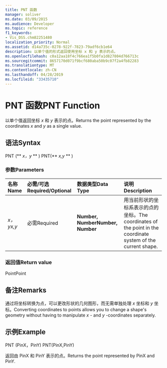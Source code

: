 ```yaml
---
title: PNT 函数
manager: soliver
ms.date: 03/09/2015
ms.audience: Developer
ms.topic: reference
f1_keywords:
- Vis_DSS.chm82251480
localization_priority: Normal
ms.assetid: d14a735c-0278-922f-7823-79adf6cb1e64
description: 以单个值的形式返回使用坐标 x 和 y 表示的点。
ms.openlocfilehash: c0a12aa18f4c766ea1f5b0fa1d827804d766713c
ms.sourcegitcommit: 8657170d071f9bcf680aba50b9c07f2a4fb82283
ms.translationtype: MT
ms.contentlocale: zh-CN
ms.lasthandoff: 04/28/2019
ms.locfileid: "33435710"
---
```

# <a name="pnt-function"></a><span data-ttu-id="b8cd0-103">PNT 函数</span><span class="sxs-lookup"><span data-stu-id="b8cd0-103">PNT Function</span></span>

<span data-ttu-id="b8cd0-104">以单个值返回坐标  _x_ 和  _y_ 表示的点。</span><span class="sxs-lookup"><span data-stu-id="b8cd0-104">Returns the point represented by the coordinates  _x_ and  _y_ as a single value.</span></span> 
  
## <a name="syntax"></a><span data-ttu-id="b8cd0-105">语法</span><span class="sxs-lookup"><span data-stu-id="b8cd0-105">Syntax</span></span>

<span data-ttu-id="b8cd0-106">PNT (\*\* *x，y* \*\* ) </span><span class="sxs-lookup"><span data-stu-id="b8cd0-106">PNT(\*\* *x,y* \*\* )</span></span> 
  
### <a name="parameters"></a><span data-ttu-id="b8cd0-107">参数</span><span class="sxs-lookup"><span data-stu-id="b8cd0-107">Parameters</span></span>

|<span data-ttu-id="b8cd0-108">**名称**</span><span class="sxs-lookup"><span data-stu-id="b8cd0-108">**Name**</span></span>|<span data-ttu-id="b8cd0-109">**必需/可选**</span><span class="sxs-lookup"><span data-stu-id="b8cd0-109">**Required/Optional**</span></span>|<span data-ttu-id="b8cd0-110">**数据类型**</span><span class="sxs-lookup"><span data-stu-id="b8cd0-110">**Data Type**</span></span>|<span data-ttu-id="b8cd0-111">**说明**</span><span class="sxs-lookup"><span data-stu-id="b8cd0-111">**Description**</span></span>|
|:-----|:-----|:-----|:-----|
| <span data-ttu-id="b8cd0-112">_x，y_</span><span class="sxs-lookup"><span data-stu-id="b8cd0-112">_x,y_</span></span> <br/> |<span data-ttu-id="b8cd0-113">必需</span><span class="sxs-lookup"><span data-stu-id="b8cd0-113">Required</span></span>  <br/> |<span data-ttu-id="b8cd0-114">**Number, Number**</span><span class="sxs-lookup"><span data-stu-id="b8cd0-114">**Number, Number**</span></span> <br/> |<span data-ttu-id="b8cd0-115">用当前形状的坐标系表示的点的坐标。</span><span class="sxs-lookup"><span data-stu-id="b8cd0-115">The coordinates of the point in the coordinate system of the current shape.</span></span>  <br/> |
   
### <a name="return-value"></a><span data-ttu-id="b8cd0-116">返回值</span><span class="sxs-lookup"><span data-stu-id="b8cd0-116">Return value</span></span>

<span data-ttu-id="b8cd0-117">Point</span><span class="sxs-lookup"><span data-stu-id="b8cd0-117">Point</span></span>
  
## <a name="remarks"></a><span data-ttu-id="b8cd0-118">备注</span><span class="sxs-lookup"><span data-stu-id="b8cd0-118">Remarks</span></span>

<span data-ttu-id="b8cd0-119">通过将坐标转换为点，可以更改形状的几何图形，而无需单独处理  *x*  坐标和  *y*  坐标。</span><span class="sxs-lookup"><span data-stu-id="b8cd0-119">Converting coordinates to points allows you to change a shape's geometry without having to manipulate  *x*  - and  *y*  -coordinates separately.</span></span> 
  
## <a name="example"></a><span data-ttu-id="b8cd0-120">示例</span><span class="sxs-lookup"><span data-stu-id="b8cd0-120">Example</span></span>

<span data-ttu-id="b8cd0-121">PNT (PinX，PinY) </span><span class="sxs-lookup"><span data-stu-id="b8cd0-121">PNT(PinX,PinY)</span></span> 
  
<span data-ttu-id="b8cd0-122">返回由 PinX 和 PinY 表示的点。</span><span class="sxs-lookup"><span data-stu-id="b8cd0-122">Returns the point represented by PinX and PinY.</span></span> 
  

